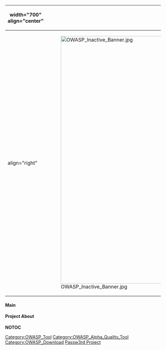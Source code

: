 <table>
<thead>
<tr class="header">
<th><p>width="700" align="center"</p></th>
<th><p><br />
</p></th>
<th><p>width="500" align="center"</p></th>
<th><p><br />
</p></th>
</tr>
</thead>
<tbody>
<tr class="odd">
<td><p>align="right"</p></td>
<td><figure>
<img src="OWASP_Inactive_Banner.jpg" title="OWASP_Inactive_Banner.jpg" alt="OWASP_Inactive_Banner.jpg" width="800" /><figcaption>OWASP_Inactive_Banner.jpg</figcaption>
</figure></td>
<td><p>align="right"</p></td>
<td></td>
</tr>
</tbody>
</table>

#### Main

#### Project About

__NOTOC__ <headertabs />

[Category:OWASP_Tool](Category:OWASP_Tool "wikilink")
[Category:OWASP_Alpha_Quality_Tool](Category:OWASP_Alpha_Quality_Tool "wikilink")
[Category:OWASP_Download](Category:OWASP_Download "wikilink") [Passw3rd
Project](Category:OWASP_Project "wikilink")